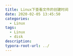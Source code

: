 ```yaml
---
title: Linux下查看文件的创建时间
date: 2020-02-05 13:45:50
categories:
  - Linux
tags:
  - Linux
  - disk
description: 
typora-root-url: ../
---
```


# 


